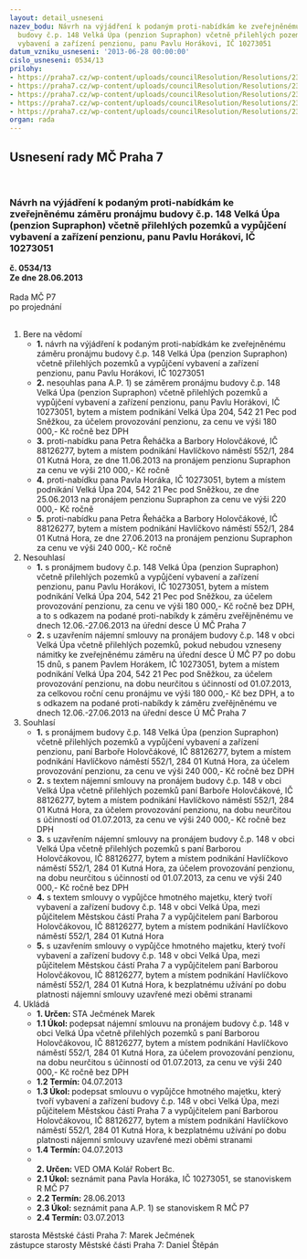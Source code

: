 ```yaml
---
layout: detail_usneseni
nazev_bodu: Návrh na výjádření k podaným proti-nabídkám ke zveřejněnému záměru pronájmu
  budovy č.p. 148 Velká Úpa (penzion Supraphon) včetně přilehlých pozemků a vypůjčení
  vybavení a zařízení penzionu, panu Pavlu Horákovi, IČ 10273051
datum_vzniku_usneseni: '2013-06-28 00:00:00'
cislo_usneseni: 0534/13
prilohy:
- https://praha7.cz/wp-content/uploads/councilResolution/Resolutions/23847/36-13-priloha_1_04622013.doc
- https://praha7.cz/wp-content/uploads/councilResolution/Resolutions/23847/36-13-priloha_2_zamerspr.pdf
- https://praha7.cz/wp-content/uploads/councilResolution/Resolutions/23847/36-13-priloha_5_sml_hol.doc
- https://praha7.cz/wp-content/uploads/councilResolution/Resolutions/23847/36-13-priloha_6_smlvyp_hol.doc
- https://praha7.cz/wp-content/uploads/councilResolution/Resolutions/23847/36-13-priloha_8_vypisyzr.pdf
organ: rada
---
```

<div id="ucUsn_pList" class="usn">
	<span><h2>Usnesení rady MČ Praha 7 </h2>
<br></span><div class="standBody">
<span><h3>Návrh na výjádření k podaným proti-nabídkám ke zveřejněnému záměru pronájmu budovy č.p. 148 Velká Úpa (penzion Supraphon) včetně přilehlých pozemků a vypůjčení vybavení a zařízení penzionu, panu Pavlu Horákovi, IČ 10273051</h3></span><div class="center">
		<strong>č. 0534/13</strong><br>
	</div>
<div class="center">
		<strong>Ze dne 28.06.2013</strong><br><br>
	</div>Rada MČ P7<br> po projednání<br><br><ol>
<li>Bere na vědomí<ul>
<li>
<strong>1.</strong> návrh na výjádření k podaným proti-nabídkám ke zveřejněnému záměru pronájmu budovy č.p. 148 Velká Úpa (penzion Supraphon) včetně přilehlých pozemků a vypůjčení vybavení a zařízení penzionu, panu Pavlu Horákovi, IČ 10273051</li>
<li>
<strong>2.</strong> nesouhlas pana A.P. 1) se záměrem pronájmu budovy č.p. 148 Velká Úpa (penzion Supraphon) včetně přilehlých pozemků a vypůjčení vybavení a zařízení penzionu, panu Pavlu Horákovi, IČ 10273051, bytem a místem podnikání Velká Úpa 204, 542 21  Pec pod Sněžkou, za účelem provozování penzionu, za cenu ve výši 180 000,- Kč ročně bez DPH</li>
<li>
<strong>3.</strong> proti-nabídku pana Petra Řeháčka a Barbory Holovčákové, IČ 88126277, bytem a místem podnikání Havlíčkovo náměstí 552/1, 284 01  Kutná Hora, ze dne 11.06.2013 na pronájem penzionu Supraphon za cenu ve výši 210 000,- Kč ročně</li>
<li>
<strong>4.</strong> proti-nabídku pana Pavla Horáka, IČ 10273051, bytem a místem podnikání Velká Úpa 204, 542 21  Pec pod Sněžkou, ze dne 25.06.2013 na pronájem penzionu Supraphon za cenu ve výši 220 000,- Kč ročně</li>
<li>
<strong>5.</strong> proti-nabídku pana Petra Řeháčka a Barbory Holovčákové, IČ 88126277, bytem a místem podnikání Havlíčkovo náměstí 552/1, 284 01  Kutná Hora, ze dne 27.06.2013 na pronájem penzionu Supraphon za cenu ve výši 240 000,- Kč ročně</li>
</ul>
</li>
<li>Nesouhlasí<ul>
<li>
<strong>1.</strong> s pronájmem budovy č.p. 148 Velká Úpa (penzion Supraphon) včetně přilehlých pozemků a vypůjčení vybavení a zařízení penzionu, panu Pavlu Horákovi, IČ 10273051, bytem a místem podnikání Velká Úpa 204, 542 21  Pec pod Sněžkou, za účelem provozování penzionu, za cenu ve výši 180 000,- Kč ročně bez DPH, a to s odkazem na podané proti-nabíkdy k záměru zveřějněnému ve dnech 12.06.-27.06.2013 na úřední desce Ú MČ Praha 7</li>
<li>
<strong>2.</strong> s uzavřením nájemní smlouvy na pronájem budovy č.p. 148 v obci Velká Úpa včetně přilehlých pozemků, pokud nebudou vzneseny námitky ke zveřejněnému záměru na úřední desce Ú MČ P7 po dobu 15 dnů, s panem Pavlem Horákem, IČ 10273051, bytem a místem podnikání Velká Úpa 204, 542 21  Pec pod Sněžkou, za účelem provozování penzionu, na dobu neurčitou s účinností od 01.07.2013, za celkovou roční cenu pronájmu ve výši 180 000,- Kč bez DPH, a to s odkazem na podané proti-nabíkdy k záměru zveřějněnému ve dnech 12.06.-27.06.2013 na úřední desce Ú MČ Praha 7</li>
</ul>
</li>
<li>Souhlasí<ul>
<li>
<strong>1.</strong> s pronájmem budovy č.p. 148 Velká Úpa (penzion Supraphon) včetně přilehlých pozemků a vypůjčení vybavení a zařízení penzionu, paní Barboře Holovčákové, IČ 88126277, bytem a místem podnikání Havlíčkovo náměstí 552/1, 284 01  Kutná Hora, za účelem provozování penzionu, za cenu ve výši 240 000,- Kč ročně bez DPH</li>
<li>
<strong>2.</strong> s textem nájemní smlouvy na pronájem budovy č.p. 148 v obci Velká Úpa včetně přilehlých pozemků paní Barboře Holovčákové, IČ 88126277, bytem a místem podnikání Havlíčkovo náměstí 552/1, 284 01  Kutná Hora, za účelem provozování penzionu, na dobu neurčitou s účinností od 01.07.2013, za cenu ve výši 240 000,- Kč ročně bez DPH</li>
<li>
<strong>3.</strong> s uzavřením nájemní smlouvy na pronájem budovy č.p. 148 v obci Velká Úpa včetně přilehlých pozemků s paní Barborou Holovčákovou, IČ 88126277, bytem a místem podnikání Havlíčkovo náměstí 552/1, 284 01  Kutná Hora, za účelem provozování penzionu, na dobu neurčitou s účinností od 01.07.2013, za cenu ve výši 240 000,- Kč ročně bez DPH</li>
<li>
<strong>4.</strong> s textem smlouvy o vypůjčce hmotného majetku, který tvoří vybavení a zařízení budovy č.p. 148 v obci Velká Úpa, mezi půjčitelem Městskou částí Praha 7 a vypůjčitelem paní Barborou Holovčákovou, IČ 88126277, bytem a místem podnikání Havlíčkovo náměstí 552/1, 284 01  Kutná Hora</li>
<li>
<strong>5.</strong> s uzavřením smlouvy o vypůjčce hmotného majetku, který tvoří vybavení a zařízení budovy č.p. 148 v obci Velká Úpa, mezi půjčitelem Městskou částí Praha 7 a vypůjčitelem paní Barborou Holovčákovou, IČ 88126277, bytem a místem podnikání Havlíčkovo náměstí 552/1, 284 01  Kutná Hora, k bezplatnému užívání po dobu platnosti nájemní smlouvy uzavřené mezi oběmi stranami</li>
</ul>
</li>
<li>Ukládá<ul>
<li>
<strong>1. Určen: </strong>STA Ječmének Marek</li>
<li>
<strong>1.1 Úkol: </strong>podepsat nájemní smlouvu na pronájem budovy č.p. 148 v obci Velká Úpa včetně přilehlých pozemků s paní Barborou Holovčákovou, IČ 88126277, bytem a místem podnikání Havlíčkovo náměstí 552/1, 284 01  Kutná Hora, za účelem provozování penzionu, na dobu neurčitou s účinností od 01.07.2013, za cenu ve výši 240 000,- Kč ročně bez DPH</li>
<li>
<strong>1.2 Termín: </strong>04.07.2013</li>
<li>
<strong>1.3 Úkol: </strong>podepsat smlouvu o vypůjčce hmotného majetku, který tvoří vybavení a zařízení budovy č.p. 148 v obci Velká Úpa, mezi půjčitelem Městskou částí Praha 7 a vypůjčitelem paní Barborou Holovčákovou, IČ 88126277, bytem a místem podnikání Havlíčkovo náměstí 552/1, 284 01  Kutná Hora, k bezplatnému užívání po dobu platnosti nájemní smlouvy uzavřené mezi oběmi stranami</li>
<li>
<strong>1.4 Termín: </strong>04.07.2013</li>
<li>
<strong><br>2. Určen: </strong>VED OMA Kolář Robert Bc.</li>
<li>
<strong>2.1 Úkol: </strong>seznámit pana Pavla Horáka, IČ 10273051, se stanoviskem R MČ P7</li>
<li>
<strong>2.2 Termín: </strong>28.06.2013</li>
<li>
<strong>2.3 Úkol: </strong>seznámit pana A.P. 1) se stanoviskem R MČ P7</li>
<li>
<strong>2.4 Termín: </strong>03.07.2013</li>
</ul>
</li>
</ol>starosta Městské části Praha 7: Marek Ječmének<br>zástupce starosty Městské části Praha 7: Daniel Štěpán 
</div>
</div>
